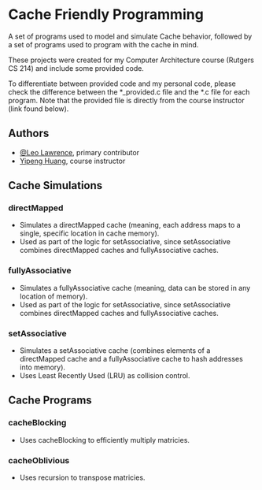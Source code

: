 
# Cache Friendly Programming

A set of programs used to model and simulate Cache behavior, followed by a set of programs used to program with the cache in mind.

These projects were created for my Computer Architecture course (Rutgers CS 214) and include some provided code.

To differentiate between provided code and my personal code, please check the difference between the \*_provided.c file and the \*.c file for each program. Note that the provided file is directly from the course instructor (link found below).

## Authors

- [@Leo Lawrence](https://www.github.com/octokatherine), primary contributor
- [Yipeng Huang](https://yipenghuang.com/), course instructor


## Cache Simulations

### directMapped
- Simulates a directMapped cache (meaning, each address maps to a single, specific location in cache memory).
- Used as part of the logic for setAssociative, since setAssociative combines directMapped caches and fullyAssociative caches.

### fullyAssociative
- Simulates a fullyAssociative cache (meaning, data can be stored in any location of memory).
- Used as part of the logic for setAssociative, since setAssociative combines directMapped caches and fullyAssociative caches.

### setAssociative 
- Simulates a setAssociative cache (combines elements of a directMapped cache and a fullyAssociative cache to hash addresses into memory).
- Uses Least Recently Used (LRU) as collision control.

## Cache Programs

### cacheBlocking
- Uses cacheBlocking to efficiently multiply matricies.

### cacheOblivious
- Uses recursion to transpose matricies.

